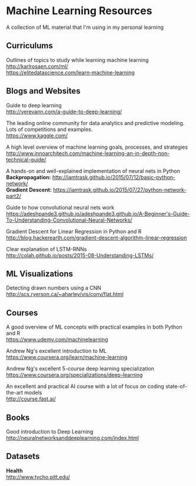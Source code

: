 # Machine Learning Resources

A collection of ML material that I'm using in my personal learning    

## Curriculums    
Outlines of topics to study while learning machine learning    
http://karlrosaen.com/ml/    
https://elitedatascience.com/learn-machine-learning    

## Blogs and Websites    
Guide to deep learning     
http://yerevann.com/a-guide-to-deep-learning/     

The leading online community for data analytics and predictive modeling. Lots of competitions and examples.    
https://www.kaggle.com/    

A high level overview of machine learning goals, processes, and strategies  
http://www.innoarchitech.com/machine-learning-an-in-depth-non-technical-guide/

A hands-on and well-explained implementation of neural nets in Python   
**Backpropagation:** http://iamtrask.github.io/2015/07/12/basic-python-network/   
**Gradient Descent:** https://iamtrask.github.io/2015/07/27/python-network-part2/

Guide to how convolutional neural nets work   
https://adeshpande3.github.io/adeshpande3.github.io/A-Beginner's-Guide-To-Understanding-Convolutional-Neural-Networks/   

Gradient Descent for Linear Regression in Python and R      
http://blog.hackerearth.com/gradient-descent-algorithm-linear-regression      

Clear explanation of LSTM-RNNs     
http://colah.github.io/posts/2015-08-Understanding-LSTMs/

## ML Visualizations
Detecting drawn numbers using a CNN   
http://scs.ryerson.ca/~aharley/vis/conv/flat.html   


## Courses
A good overview of ML concepts with practical examples in both Python and R   
https://www.udemy.com/machinelearning   
   
Andrew Ng's excellent introduction to ML   
https://www.coursera.org/learn/machine-learning

Andrew Ng's excellent 5-course deep learning specialization     
https://www.coursera.org/specializations/deep-learning     

An excellent and practical AI course with a lot of focus on coding state-of-the-art models     
http://course.fast.ai/

## Books      
Good introduction to Deep Learning     
http://neuralnetworksanddeeplearning.com/index.html     

## Datasets
**Health**   
http://www.tycho.pitt.edu/
